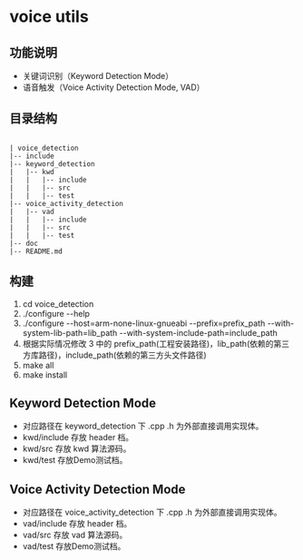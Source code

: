 <!--
 * @Description: readme.md
 * @version: 1.0
 * @Author: Zhc Guo
 * @Date: 2020-06-18 09:39:34
 * @LastEditors: Zhc Guo
 * @LastEditTime: 2020-06-24 11:25:06
 -->

# voice utils

## 功能说明

- 关键词识别（Keyword Detection Mode）
- 语音触发（Voice Activity Detection Mode, VAD）

## 目录结构

``` CXX

| voice_detection
|-- include
|-- keyword_detection
|   |-- kwd
|   |   |-- include
|   |   |-- src
|   |   |-- test
|-- voice_activity_detection
|   |-- vad
|   |   |-- include
|   |   |-- src
|   |   |-- test
|-- doc
|-- README.md

```

## 构建

1. cd voice_detection
2. ./configure --help
3. ./configure --host=arm-none-linux-gnueabi --prefix=prefix_path --with-system-lib-path=lib_path --with-system-include-path=include_path
4. 根据实际情况修改 3 中的 prefix_path(工程安装路径)，lib_path(依赖的第三方库路径)，include_path(依赖的第三方头文件路径)
5. make all
6. make install

## Keyword Detection Mode

- 对应路径在 keyword_detection 下 .cpp .h 为外部直接调用实现体。
- kwd/include 存放 header 档。
- kwd/src 存放 kwd 算法源码。
- kwd/test 存放Demo测试档。

## Voice Activity Detection Mode

- 对应路径在 voice_activity_detection 下 .cpp .h 为外部直接调用实现体。
- vad/include 存放 header 档。
- vad/src 存放 vad 算法源码。
- vad/test 存放Demo测试档。
